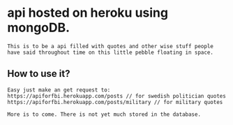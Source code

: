 # api hosted on heroku using mongoDB.
    This is to be a api filled with quotes and other wise stuff people have said throughout time on this little pebble floating in space.

## How to use it?
    Easy just make an get request to: 
    https://apiforfbi.herokuapp.com/posts // for swedish politician quotes
    https://apiforfbi.herokuapp.com/posts/military // for military quotes

    More is to come. There is not yet much stored in the database.